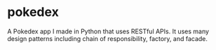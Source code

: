 # pokedex
A Pokedex app I made in Python that uses RESTful APIs. It uses many design patterns including chain of responsibility, factory, and facade.
